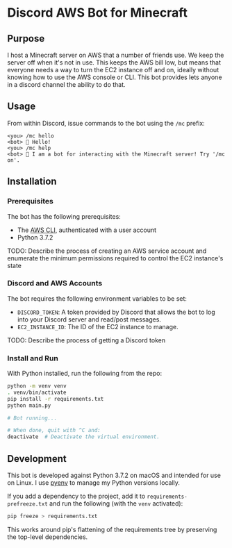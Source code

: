 # Discord AWS Bot for Minecraft

## Purpose

I host a Minecraft server on AWS that a number of friends use. We keep the server off when it's not in use. This keeps the AWS bill low, but means that everyone needs a way to turn the EC2 instance off and on, ideally without knowing how to use the AWS console or CLI. This bot provides lets anyone in a discord channel the ability to do that.

## Usage

From within Discord, issue commands to the bot using the `/mc` prefix:

```
<you> /mc hello
<bot> 🤖 Hello!
<you> /mc help
<bot> 💫 I am a bot for interacting with the Minecraft server! Try '/mc on'.
```

## Installation

### Prerequisites

The bot has the following prerequisites:

* The [AWS CLI](https://aws.amazon.com/cli/), authenticated with a user account
* Python 3.7.2

TODO: Describe the process of creating an AWS service account and enumerate the minimum permissions required to control the EC2 instance's state

### Discord and AWS Accounts

The bot requires the following environment variables to be set:

* `DISCORD_TOKEN`: A token provided by Discord that allows the bot to log into your Discord server and read/post messages.
* `EC2_INSTANCE_ID`: The ID of the EC2 instance to manage.

TODO: Describe the process of getting a Discord token

### Install and Run

With Python installed, run the following from the repo:

```sh
python -m venv venv
. venv/bin/activate
pip install -r requirements.txt
python main.py

# Bot running...

# When done, quit with ^C and:
deactivate  # Deactivate the virtual environment.
```

## Development

This bot is developed against Python 3.7.2 on macOS and intended for use on Linux. I use [pyenv](https://github.com/pyenv/pyenv) to manage my Python versions locally.

If you add a dependency to the project, add it to `requirements-prefreeze.txt` and run the following (with the `venv` activated):

```sh
pip freeze > requirements.txt
```

This works around pip's flattening of the requirements tree by preserving the top-level dependencies.
